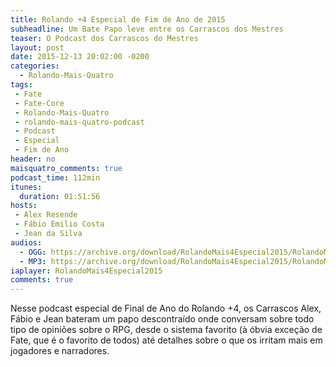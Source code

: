 ```yaml
---
title: Rolando +4 Especial de Fim de Ano de 2015
subheadline: Um Bate Papo leve entre os Carrascos dos Mestres
teaser: O Podcast dos Carrascos do Mestres
layout: post
date: 2015-12-13 20:02:00 -0200
categories:
  - Rolando-Mais-Quatro
tags:
 - Fate
 - Fate-Core
 - Rolando-Mais-Quatro
 - rolando-mais-quatro-podcast
 - Podcast
 - Especial
 - Fim de Ano
header: no
maisquatro_comments: true 
podcast_time: 112min
itunes:
  duration: 01:51:56
hosts:
 - Alex Resende
 - Fábio Emilio Costa
 - Jean da Silva
audios:
  - OGG: https://archive.org/download/RolandoMais4Especial2015/RolandoMaisquatro-Especial-Final2015.mp3
  - MP3: https://archive.org/download/RolandoMais4Especial2015/RolandoMaisquatro-Especial-Final2015.mp3
iaplayer: RolandoMais4Especial2015
comments: true
---
```


Nesse podcast  especial de Final  de Ano  do Rolando +4,  os Carrascos
Alex, Fábio e  Jean bateram um papo descontraído  onde conversam sobre
todo tipo de  opiniões sobre o RPG, desde o  sistema favorito (à óbvia
exceção de Fate, que  é o favorito de todos) até  detalhes sobre o que
os irritam mais em jogadores e narradores.
